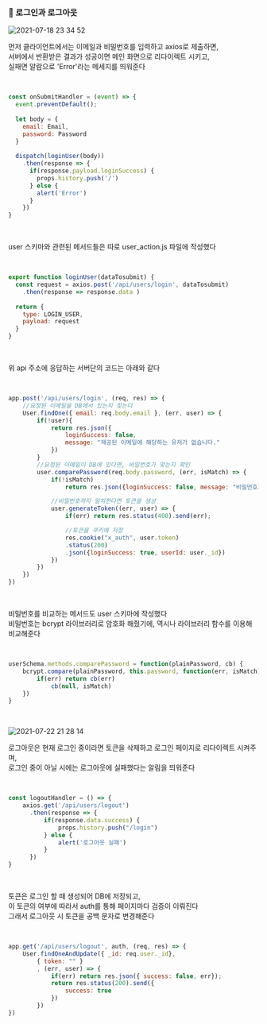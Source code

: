 
### 🔐 로그인과 로그아웃  

![2021-07-18 23 34 52](https://user-images.githubusercontent.com/80666066/126178511-07977800-bcbd-4073-8f21-a8d54c7e10a7.gif)

먼저 클라이언트에서는 이메일과 비밀번호를 입력하고 axios로 제출하면,  
서버에서 반환받은 결과가 성공이면 메인 화면으로 리다이렉트 시키고,  
실패면 알람으로 'Error'라는 메세지를 띄워준다  

<br/>

```javascript
const onSubmitHandler = (event) => {
  event.preventDefault();
  
  let body = {
    email: Email,
    password: Password
  }
  
  dispatch(loginUser(body))
    .then(response => {
      if(response.payload.loginSuccess) {
        props.history.push('/')
      } else {
        alert('Error')
      }
    })
}
```

<br/>

user 스키마와 관련된 메서드들은 따로 user_action.js 파일에 작성했다  

<br/>

```javascript
export function loginUser(dataTosubmit) {
  const request = axios.post('/api/users/login', dataTosubmit)
    .then(response => response.data )
  
  return {
    type: LOGIN_USER,
    payload: request
  }
}
```

<br/>

위 api 주소에 응답하는 서버단의 코드는 아래와 같다 

<br/>

```javascript
app.post('/api/users/login', (req, res) => {
    //요청된 이메일을 DB에서 있는지 찾는다
    User.findOne({ email: req.body.email }, (err, user) => {
        if(!user){
            return res.json({
                loginSuccess: false,
                message: "제공된 이메일에 해당하는 유저가 없습니다."
            })
        }
        //요청된 이메일이 DB에 있다면, 비밀번호가 맞는지 확인  
        user.comparePassword(req.body.password, (err, isMatch) => {
            if(!isMatch)
                return res.json({loginSuccess: false, message: "비밀먼호가 틀렸습니다."})

            //비밀번호까지 일치한다면 토큰을 생성
            user.generateToken((err, user) => {
                if(err) return res.status(400).send(err);

                //토큰을 쿠키에 저장 
                res.cookie("x_auth", user.token)
                .status(200)
                .json({loginSuccess: true, userId: user._id})
            })
        })
    })
})
```

<br/>

비밀번호를 비교하는 메서드도 user 스키마에 작성했다  
비밀번호는 bcrypt 라이브러리로 암호화 해줬기에, 역시나 라이브러리 함수를 이용해 비교해준다  

<br/>

```javascript
userSchema.methods.comparePassword = function(plainPassword, cb) {
    bcrypt.compare(plainPassword, this.password, function(err, isMatch) {
        if(err) return cb(err)
            cb(null, isMatch)
    })
}
```

<br/>

![2021-07-22 21 28 14](https://user-images.githubusercontent.com/80666066/126644797-f7efdc0b-8030-4318-96ce-6cf2d75ac9cc.gif)

로그아웃은 현재 로그인 중이라면 토큰을 삭제하고 로그인 페이지로 리다이렉트 시켜주며,  
로그인 중이 아닐 시에는 로그아웃에 실패했다는 알림을 띄워준다  

<br/>

```javascript
const logoutHandler = () => {
    axios.get('/api/users/logout')
      .then(response => {
          if(response.data.success) {
              props.history.push("/login")
          } else {
              alert('로그아웃 실패')
          }
      })
}
```

<br/>

토큰은 로그인 할 때 생성되어 DB에 저장되고,  
이 토큰의 여부에 따라서 auth를 통해 페이지마다 검증이 이뤄진다  
그래서 로그아웃 시 토큰을 공백 문자로 변경해준다  

<br/>

```javascript
app.get('/api/users/logout', auth, (req, res) => {
    User.findOneAndUpdate({ _id: req.user._id}, 
        { token: "" }
        , (err, user) => {
            if(err) return res.json({ success: false, err});
            return res.status(200).send({
                success: true
            })
        })
})
```

<br/>



